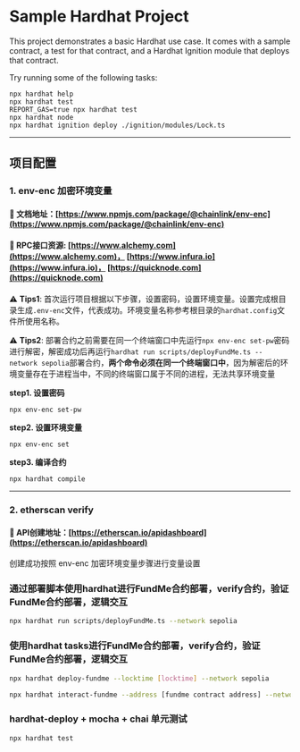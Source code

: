 # Sample Hardhat Project

This project demonstrates a basic Hardhat use case. It comes with a sample contract, a test for that contract, and a Hardhat Ignition module that deploys that contract.

Try running some of the following tasks:

```shell
npx hardhat help
npx hardhat test
REPORT_GAS=true npx hardhat test
npx hardhat node
npx hardhat ignition deploy ./ignition/modules/Lock.ts
```
---

## 项目配置

### 1. env-enc 加密环境变量
#### 🧾 文档地址：[https://www.npmjs.com/package/@chainlink/env-enc](https://www.npmjs.com/package/@chainlink/env-enc)

#### 🎯 RPC接口资源: [https://www.alchemy.com](https://www.alchemy.com)， [https://www.infura.io](https://www.infura.io)， [https://quicknode.com](https://quicknode.com)

⚠️ **Tips1**: 首次运行项目根据以下步骤，设置密码，设置环境变量。设置完成根目录生成`.env-enc`文件，代表成功。环境变量名称参考根目录的`hardhat.config`文件所使用名称。

⚠️ **Tips2**: 部署合约之前需要在同一个终端窗口中先运行```npx env-enc set-pw```密码进行解密，解密成功后再运行```hardhat run scripts/deployFundMe.ts --network sepolia```部署合约，**两个命令必须在同一个终端窗口中**，因为解密后的环境变量存在于进程当中，不同的终端窗口属于不同的进程，无法共享环境变量

**step1. 设置密码**
```shell
npx env-enc set-pw
```
**step2. 设置环境变量**
```shell
npx env-enc set
```
**step3. 编译合约**
```shell
npx hardhat compile
```

---

### 2. etherscan verify
#### 🧾 API创建地址：[https://etherscan.io/apidashboard](https://etherscan.io/apidashboard)
创建成功按照 env-enc 加密环境变量步骤进行变量设置


### 通过部署脚本使用hardhat进行FundMe合约部署，verify合约，验证FundMe合约部署，逻辑交互

```bash
npx hardhat run scripts/deployFundMe.ts --network sepolia
```

### 使用hardhat tasks进行FundMe合约部署，verify合约，验证FundMe合约部署，逻辑交互

```bash
npx hardhat deploy-fundme --locktime [locktime] --network sepolia
```
```bash
npx hardhat interact-fundme --address [fundme contract address] --network sepolia
```

### hardhat-deploy + mocha + chai 单元测试

```bash
npx hardhat test
```